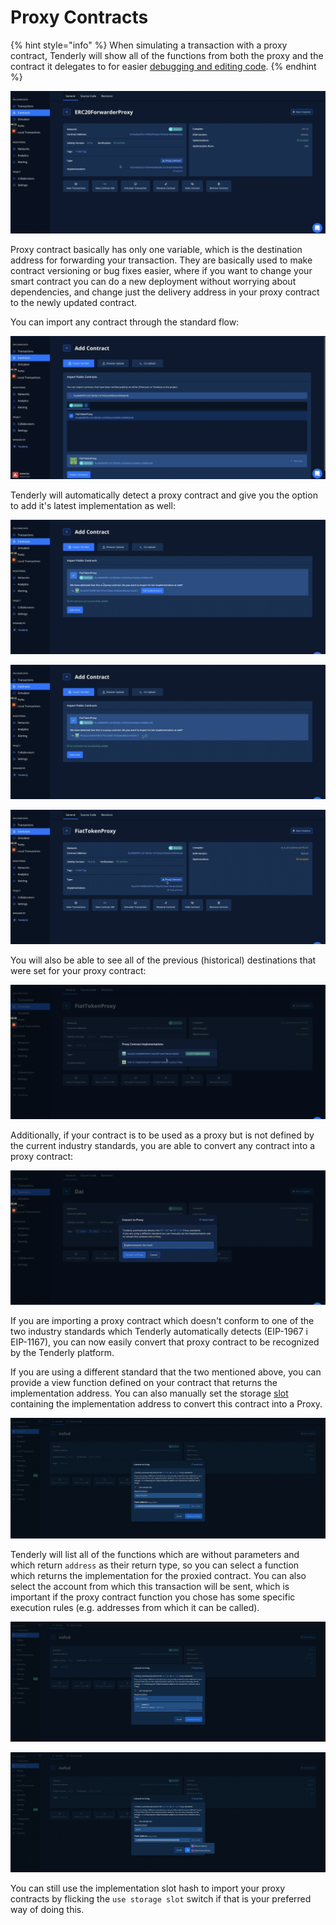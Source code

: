# Proxy Contracts

{% hint style="info" %}
When simulating a transaction with a proxy contract, Tenderly will show all of the functions from both the proxy and the contract it delegates to for easier [debugging and editing code](../../debugger/how-to-use-tenderly-debugger/).
{% endhint %}

![](<../../.gitbook/assets/Screenshot 2021-10-14 at 16.17.04.png>)

Proxy contract basically has only one variable, which is the destination address for forwarding your transaction. They are basically used to make contract versioning or bug fixes easier, where if you want to change your smart contract you can do a new deployment without worrying about dependencies, and change just the delivery address in your proxy contract to the newly updated contract.

You can import any contract through the standard flow:

![](<../../.gitbook/assets/Screenshot 2021-10-14 at 16.23.09.png>)

Tenderly will automatically detect a proxy contract and give you the option to add it's latest implementation as well:

![](<../../.gitbook/assets/Screenshot 2021-10-14 at 16.24.23.png>)

![](<../../.gitbook/assets/Screenshot 2021-10-14 at 16.25.05.png>)

![](<../../.gitbook/assets/Screenshot 2021-10-14 at 16.25.42.png>)

You will also be able to see all of the previous (historical) destinations that were set for your proxy contract:

![](<../../.gitbook/assets/Screenshot 2021-10-14 at 16.26.29.png>)

Additionally, if your contract is to be used as a proxy but is not defined by the current industry standards, you are able to convert any contract into a proxy contract:

![](<../../.gitbook/assets/Screenshot 2021-10-14 at 16.28.13.png>)

If you are importing a proxy contract which doesn't conform to one of the two industry standards which Tenderly automatically detects (EIP-1967 i EIP-1167), you can now easily convert that proxy contract to be recognized by the Tenderly platform.

If you are using a different standard that the two mentioned above, you can provide a view function defined on your contract that returns the implementation address. You can also manually set the storage [slot](https://docs.soliditylang.org/en/v0.8.11/internals/layout\_in\_storage.html#layout-of-state-variables-in-storage) containing the implementation address to convert this contract into a Proxy.

![](<../../.gitbook/assets/Screenshot 2022-04-14 at 13.42.06.png>)

Tenderly will list all of the functions which are without parameters and which return `address` as their return type, so you can select a function which returns the implementation for the proxied contract. You can also select the account from which this transaction will be sent, which is important if the proxy contract function you chose has some specific execution rules (e.g. addresses from which it can be called).

![](<../../.gitbook/assets/Screenshot 2022-04-14 at 13.45.17.png>)

![](<../../.gitbook/assets/Screenshot 2022-04-14 at 13.50.05.png>)

You can still use the implementation slot hash to import your proxy contracts by flicking the `use storage slot` switch if that is your preferred way of doing this.
